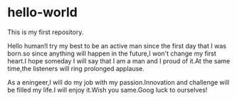 # hello-world
This is my first repository.

Hello human!I try my best to be an active man since the first day that I was born.so since anything will happen in the future,I won't change my first heart.I hope someday I will say that I am a man and I proud of it.At the same time,the listeners will ring prolonged applause.


As a eningeer,I will do my job with my passion.Innovation and challenge will be filled my life.I will enjoy it.Wish you same.Goog luck to ourselves!
